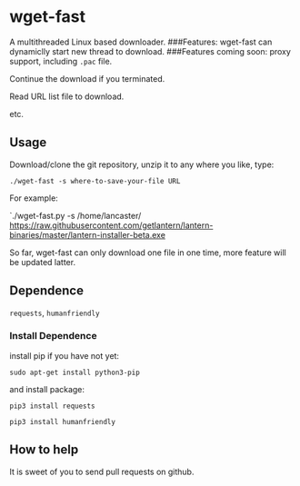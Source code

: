 # wget-fast
A multithreaded Linux based downloader.
###Features:
wget-fast can dynamiclly start new thread to download.
###Features coming soon:
proxy support, including `.pac` file.

Continue the download if you terminated.

Read URL list file to download.

etc.
## Usage
Download/clone the git repository, unzip it to any where you like, type:

`./wget-fast -s where-to-save-your-file URL`

For example:

`./wget-fast.py -s /home/lancaster/ https://raw.githubusercontent.com/getlantern/lantern-binaries/master/lantern-installer-beta.exe

So far, wget-fast can only download one file in one time, more feature will be updated latter.

## Dependence
`requests`, `humanfriendly`
### Install Dependence
install pip if you have not yet:

`sudo apt-get install python3-pip`

and install package:

`pip3 install requests`

`pip3 install humanfriendly`
## How to help
It is sweet of you to send pull requests on github.